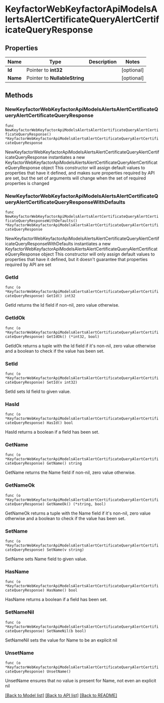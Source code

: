 # KeyfactorWebKeyfactorApiModelsAlertsAlertCertificateQueryAlertCertificateQueryResponse

## Properties

Name | Type | Description | Notes
------------ | ------------- | ------------- | -------------
**Id** | Pointer to **int32** |  | [optional] 
**Name** | Pointer to **NullableString** |  | [optional] 

## Methods

### NewKeyfactorWebKeyfactorApiModelsAlertsAlertCertificateQueryAlertCertificateQueryResponse

`func NewKeyfactorWebKeyfactorApiModelsAlertsAlertCertificateQueryAlertCertificateQueryResponse() *KeyfactorWebKeyfactorApiModelsAlertsAlertCertificateQueryAlertCertificateQueryResponse`

NewKeyfactorWebKeyfactorApiModelsAlertsAlertCertificateQueryAlertCertificateQueryResponse instantiates a new KeyfactorWebKeyfactorApiModelsAlertsAlertCertificateQueryAlertCertificateQueryResponse object
This constructor will assign default values to properties that have it defined,
and makes sure properties required by API are set, but the set of arguments
will change when the set of required properties is changed

### NewKeyfactorWebKeyfactorApiModelsAlertsAlertCertificateQueryAlertCertificateQueryResponseWithDefaults

`func NewKeyfactorWebKeyfactorApiModelsAlertsAlertCertificateQueryAlertCertificateQueryResponseWithDefaults() *KeyfactorWebKeyfactorApiModelsAlertsAlertCertificateQueryAlertCertificateQueryResponse`

NewKeyfactorWebKeyfactorApiModelsAlertsAlertCertificateQueryAlertCertificateQueryResponseWithDefaults instantiates a new KeyfactorWebKeyfactorApiModelsAlertsAlertCertificateQueryAlertCertificateQueryResponse object
This constructor will only assign default values to properties that have it defined,
but it doesn't guarantee that properties required by API are set

### GetId

`func (o *KeyfactorWebKeyfactorApiModelsAlertsAlertCertificateQueryAlertCertificateQueryResponse) GetId() int32`

GetId returns the Id field if non-nil, zero value otherwise.

### GetIdOk

`func (o *KeyfactorWebKeyfactorApiModelsAlertsAlertCertificateQueryAlertCertificateQueryResponse) GetIdOk() (*int32, bool)`

GetIdOk returns a tuple with the Id field if it's non-nil, zero value otherwise
and a boolean to check if the value has been set.

### SetId

`func (o *KeyfactorWebKeyfactorApiModelsAlertsAlertCertificateQueryAlertCertificateQueryResponse) SetId(v int32)`

SetId sets Id field to given value.

### HasId

`func (o *KeyfactorWebKeyfactorApiModelsAlertsAlertCertificateQueryAlertCertificateQueryResponse) HasId() bool`

HasId returns a boolean if a field has been set.

### GetName

`func (o *KeyfactorWebKeyfactorApiModelsAlertsAlertCertificateQueryAlertCertificateQueryResponse) GetName() string`

GetName returns the Name field if non-nil, zero value otherwise.

### GetNameOk

`func (o *KeyfactorWebKeyfactorApiModelsAlertsAlertCertificateQueryAlertCertificateQueryResponse) GetNameOk() (*string, bool)`

GetNameOk returns a tuple with the Name field if it's non-nil, zero value otherwise
and a boolean to check if the value has been set.

### SetName

`func (o *KeyfactorWebKeyfactorApiModelsAlertsAlertCertificateQueryAlertCertificateQueryResponse) SetName(v string)`

SetName sets Name field to given value.

### HasName

`func (o *KeyfactorWebKeyfactorApiModelsAlertsAlertCertificateQueryAlertCertificateQueryResponse) HasName() bool`

HasName returns a boolean if a field has been set.

### SetNameNil

`func (o *KeyfactorWebKeyfactorApiModelsAlertsAlertCertificateQueryAlertCertificateQueryResponse) SetNameNil(b bool)`

 SetNameNil sets the value for Name to be an explicit nil

### UnsetName
`func (o *KeyfactorWebKeyfactorApiModelsAlertsAlertCertificateQueryAlertCertificateQueryResponse) UnsetName()`

UnsetName ensures that no value is present for Name, not even an explicit nil

[[Back to Model list]](../README.md#documentation-for-models) [[Back to API list]](../README.md#documentation-for-api-endpoints) [[Back to README]](../README.md)


